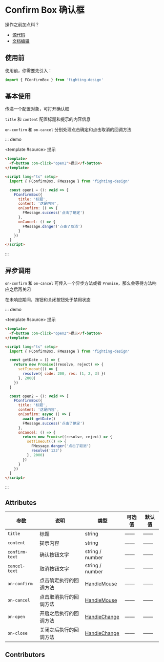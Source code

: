 # Confirm Box 确认框

操作之前加点料？

- [源代码](https://github.com/FightingDesign/fighting-design/tree/master/packages/fighting-design/confirm-box)
- [文档编辑](https://github.com/FightingDesign/fighting-design/blob/master/docs/components/confirm-box.md)

## 使用前

使用前，你需要先引入：

```ts
import { FConfirmBox } from 'fighting-design'
```

## 基本使用

传递一个配置对象，可打开确认框

`title` 和 `content` 配置标题和提示的内容信息

`on-confirm` 和 `on-cancel` 分别处理点击确定和点击取消的回调方法

::: demo

<template #source>
<f-button :on-click="open1">提示</f-button>
</template>

```html
<template>
  <f-button :on-click="open1">提示</f-button>
</template>

<script lang="ts" setup>
  import { FConfirmBox, FMessage } from 'fighting-design'

  const open1 = (): void => {
    FConfirmBox({
      title: '标题',
      content: '这是内容',
      onConfirm: () => {
        FMessage.success('点击了确定')
      },
      onCancel: () => {
        FMessage.danger('点击了取消')
      }
    })
  }
</script>
```

:::

## 异步调用

`on-confirm` 和 `on-cancel` 可传入一个异步方法或者 `Promise`，那么会等待方法响应之后再关闭

在未响应期间，按钮和关闭按钮处于禁用状态

::: demo

<template #source>
<f-button :on-click="open2">提示</f-button>
</template>

```html
<template>
  <f-button :on-click="open2">提示</f-button>
</template>

<script lang="ts" setup>
  import { FConfirmBox, FMessage } from 'fighting-design'

  const getDate = () => {
    return new Promise((resolve, reject) => {
      setTimeout(() => {
        resolve({ code: 200, res: [1, 2, 3] })
      }, 2000)
    })
  }

  const open2 = (): void => {
    FConfirmBox({
      title: '标题',
      content: '这是内容',
      onConfirm: async () => {
        await getDate()
        FMessage.success('点击了确定')
      },
      onCancel: () => {
        return new Promise((resolve, reject) => {
          setTimeout(() => {
            FMessage.danger('点击了取消')
            resolve('123')
          }, 2000)
        })
      }
    })
  }
</script>
```

:::

## Attributes

| 参数           | 说明                   | 类型                                                               | 可选值 | 默认值 |
| -------------- | ---------------------- | ------------------------------------------------------------------ | ------ | ------ |
| `title`        | 标题                   | string                                                             | ——     | ——     |
| `content`      | 提示内容               | string                                                             | ——     | ——     |
| `confirm-text` | 确认按钮文字           | string / number                                                    | ——     | ——     |
| `cancel-text`  | 取消按钮文字           | string / number                                                    | ——     | ——     |
| `on-confirm`   | 点击确定执行的回调方法 | <a href="/components/interface.html#handlemouse">HandleMouse</a>   | ——     | ——     |
| `on-cancel`    | 点击取消执行的回调方法 | <a href="/components/interface.html#handlemouse">HandleMouse</a>   | ——     | ——     |
| `on-open`      | 开启之后执行的回调方法 | <a href="/components/interface.html#handlechange">HandleChange</a> | ——     | ——     |
| `on-close`     | 关闭之后执行的回调方法 | <a href="/components/interface.html#handlechange">HandleChange</a> | ——     | ——     |

## Contributors

<a href="https://github.com/Tyh2001" target="_blank">
  <f-avatar round src="https://avatars.githubusercontent.com/u/73180970?v=4" />
</a>

<script setup lang="ts">
  import { FConfirmBox, FMessage } from 'fighting-design'

  const open1 = (): void => {
    FConfirmBox({
      title: '标题',
      content: '这是内容',
      onConfirm: () => {
        FMessage.success('点击了确定')
      },
      onCancel: () => {
        FMessage.danger('点击了取消')
      }
    })
  }

   const getDate = () => {
    return new Promise((resolve, reject) => {
      setTimeout(() => {
        resolve({ code: 200, res: [1, 2, 3] })
      }, 2000)
    })
  }

  const open2 = (): void => {
    FConfirmBox({
      title: '标题',
      content: '这是内容',
      onConfirm: async () => {
        await getDate()
        FMessage.success('点击了确定')
      },
      onCancel: () => {
        return new Promise((resolve, reject) => {
          setTimeout(() => {
            FMessage.danger('点击了取消')
            resolve('123')
          }, 2000)
        })
      }
    })
  }
</script>
